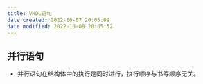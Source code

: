 ```yaml
---
title: VHDL语句
date created: 2022-10-07 20:05:09
date modified: 2022-10-08 20:05:52
---
```

## 并行语句

- 并行语句在结构体中的执行是同时进行，执行顺序与书写顺序无关。
